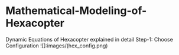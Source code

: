 # Mathematical-Modeling-of-Hexacopter
Dynamic Equations of Hexacopter explained in detail
Step-1: Choose Configuration
![]:images/(hex_config.png)
